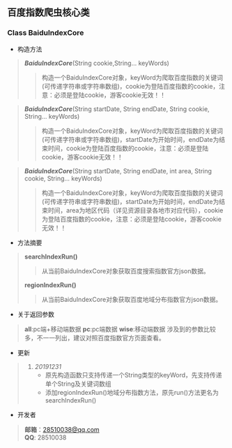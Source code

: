 ## 百度指数爬虫核心类

### Class BaiduIndexCore

* 构造方法
> ***BaiduIndexCore***(String cookie,String... keyWords)
>> 构造一个BaiduIndexCore对象，keyWord为爬取百度指数的关键词(可传递字符串或字符串数组)，cookie为登陆百度指数的cookie，注意：必须是登陆cookie，游客cookie无效！！

> ***BaiduIndexCore***(String startDate, String endDate, String cookie, String... keyWords)
>> 构造一个BaiduIndexCore对象，keyWord为爬取百度指数的关键词(可传递字符串或字符串数组)，startDate为开始时间，endDate为结束时间，cookie为登陆百度指数的cookie，注意：必须是登陆cookie，游客cookie无效！！

> ***BaiduIndexCore***(String startDate, String endDate, int area, String cookie, String... keyWords)
>> 构造一个BaiduIndexCore对象，keyWord为爬取百度指数的关键词(可传递字符串或字符串数组)，startDate为开始时间，endDate为结束时间，area为地区代码（详见资源目录各地市对应代码），cookie为登陆百度指数的cookie，注意：必须是登陆cookie，游客cookie无效！！

* 方法摘要
> **searchIndexRun()**
> > 从当前BaiduIndexCore对象获取百度搜索指数官方json数据。
>
> **regionIndexRun()**
> > 从当前BaiduIndexCore对象获取百度地域分布指数官方json数据。

* 关于返回参数
> **all**:pc端+移动端数据
> **pc**:pc端数据
> **wise**:移动端数据
> 涉及到的参数比较多，不一一列出，建议对照百度指数官方页面查看。

* 更新
> 1. *20191231*
>    - 原先构造函数只支持传递一个String类型的keyWord，先支持传递单个String及关键词数组
>    - 添加regionIndexRun()地域分布指数方法，原先run()方法更名为searchIndexRun()

* 开发者
>  **邮箱**：28510038@qq.com  
>  **QQ**: 28510038